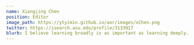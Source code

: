 ```yaml
---
name: Xiangjing Chen
position: Editor
image_path: https://ytyimin.github.io/aor/images/xChen.png
twitter: https://isearch.asu.edu/profile/3133917
blurb: I believe learning broadly is as important as learning deeply.
---
```

